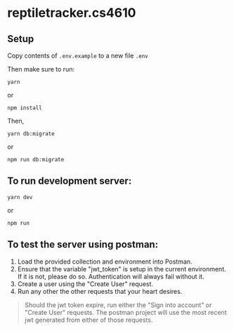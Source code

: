 # reptiletracker.cs4610

## Setup

Copy contents of `.env.example` to a new file `.env`

Then make sure to run: 

```
yarn
```

or 

```
npm install
```
Then,

```
yarn db:migrate
```
or
```
npm run db:migrate
```


## To run development server:
```
yarn dev
```
or 
```
npm run 
```

## To test the server using postman:

1. Load the provided collection and environment into Postman.
1. Ensure that the variable "jwt_token" is setup in the current environment. If it is not, please do so. Authentication will always fail without it.
1. Create a user using the "Create User" request.
1. Run any other the other requests that your heart desires.

> Should the jwt token expire, run either the "Sign into account" or "Create User" requests. The postman project will use the most recent jwt generated from either of those requests.
